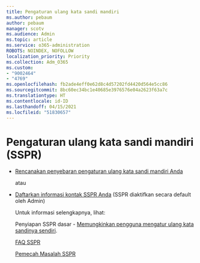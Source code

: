 ```yaml
---
title: Pengaturan ulang kata sandi mandiri
ms.author: pebaum
author: pebaum
manager: scotv
ms.audience: Admin
ms.topic: article
ms.service: o365-administration
ROBOTS: NOINDEX, NOFOLLOW
localization_priority: Priority
ms.collection: Adm_O365
ms.custom:
- "9002464"
- "4769"
ms.openlocfilehash: fb2ade4eff0e62d8c4d57202fd4420d564e5cc86
ms.sourcegitcommit: 8bc60ec34bc1e40685e3976576e04a2623f63a7c
ms.translationtype: HT
ms.contentlocale: id-ID
ms.lasthandoff: 04/15/2021
ms.locfileid: "51830657"
---
```

# <a name="self-service-password-reset-sspr"></a>Pengaturan ulang kata sandi mandiri (SSPR)

- [Rencanakan penyebaran pengaturan ulang kata sandi mandiri Anda](https://go.microsoft.com/fwlink/?linkid=2142944)  

    atau
- [Daftarkan informasi kontak SSPR Anda](https://go.microsoft.com/fwlink/?linkid=849451) (SSPR diaktifkan secara default oleh Admin)

    Untuk informasi selengkapnya, lihat:

    Penyiapan SSPR dasar - [Memungkinkan pengguna mengatur ulang kata sandinya sendiri](https://docs.microsoft.com/microsoft-365/admin/add-users/let-users-reset-passwords).

    [FAQ SSPR](https://docs.microsoft.com/azure/active-directory/authentication/active-directory-passwords-faq)

    [Pemecah Masalah SSPR](https://docs.microsoft.com/azure/active-directory/authentication/active-directory-passwords-troubleshoot)
